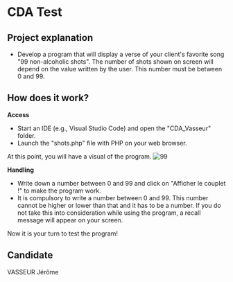 # CDA Test

## Project explanation
* Develop a program that will display a verse of your client's favorite song "99 non-alcoholic shots". The number of shots shown on screen will depend on the value written by the user. This number must be between 0 and 99.

## How does it work?

**Access**
- Start an IDE (e.g., Visual Studio Code) and open the "CDA_Vasseur" folder. 
- Launch the "shots.php" file with PHP on your web browser.

At this point, you will have a visual of the program.
![99](https://user-images.githubusercontent.com/44773431/66707109-06d5b400-ed3c-11e9-98d8-7af39dc978bb.JPG)

**Handling**
- Write down a number between 0 and 99 and click on "Afficher le couplet !" to make the program work.
- It is compulsory to write a number between 0 and 99. This number cannot be higher or lower than that and it has to be a number. If you do not take this into consideration while using the program, a recall message will appear on your screen.

Now it is your turn to test the program!

## Candidate
VASSEUR Jérôme
